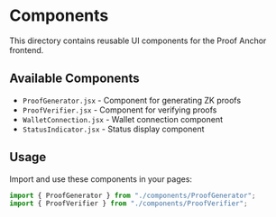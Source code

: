 # Components

This directory contains reusable UI components for the Proof Anchor frontend.

## Available Components

- `ProofGenerator.jsx` - Component for generating ZK proofs
- `ProofVerifier.jsx` - Component for verifying proofs
- `WalletConnection.jsx` - Wallet connection component
- `StatusIndicator.jsx` - Status display component

## Usage

Import and use these components in your pages:

```jsx
import { ProofGenerator } from "./components/ProofGenerator";
import { ProofVerifier } from "./components/ProofVerifier";
```
